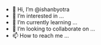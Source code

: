 - 👋 Hi, I’m @ishanbyotra
- 👀 I’m interested in ...
- 🌱 I’m currently learning ...
- 💞️ I’m looking to collaborate on ...
- 📫 How to reach me ...

<!---
ishanbyotra/ishanbyotra is a ✨ special ✨ repository because its `README.md` (this file) appears on your GitHub profile.
You can click the Preview link to take a look at your changes.
--->
